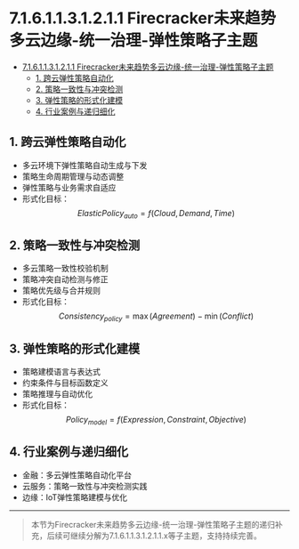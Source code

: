 # 7.1.6.1.1.3.1.2.1.1 Firecracker未来趋势多云边缘-统一治理-弹性策略子主题


<!-- TOC START -->

- [7.1.6.1.1.3.1.2.1.1 Firecracker未来趋势多云边缘-统一治理-弹性策略子主题](#7161131211-firecracker未来趋势多云边缘-统一治理-弹性策略子主题)
  - [1. 跨云弹性策略自动化](#1-跨云弹性策略自动化)
  - [2. 策略一致性与冲突检测](#2-策略一致性与冲突检测)
  - [3. 弹性策略的形式化建模](#3-弹性策略的形式化建模)
  - [4. 行业案例与递归细化](#4-行业案例与递归细化)

<!-- TOC END -->

## 1. 跨云弹性策略自动化

- 多云环境下弹性策略自动生成与下发
- 策略生命周期管理与动态调整
- 弹性策略与业务需求自适应
- 形式化目标：
$$ElasticPolicy_{auto} = f(Cloud, Demand, Time)$$

## 2. 策略一致性与冲突检测

- 多云策略一致性校验机制
- 策略冲突自动检测与修正
- 策略优先级与合并规则
- 形式化目标：
$$Consistency_{policy} = \max (Agreement) - \min (Conflict)$$

## 3. 弹性策略的形式化建模

- 策略建模语言与表达式
- 约束条件与目标函数定义
- 策略推理与自动优化
- 形式化目标：
$$Policy_{model} = f(Expression, Constraint, Objective)$$

## 4. 行业案例与递归细化

- 金融：多云弹性策略自动化平台
- 云服务：策略一致性与冲突检测实践
- 边缘：IoT弹性策略建模与优化

---
> 本节为Firecracker未来趋势多云边缘-统一治理-弹性策略子主题的递归补充，后续可继续分解为7.1.6.1.1.3.1.2.1.1.x等子主题，支持持续完善。

